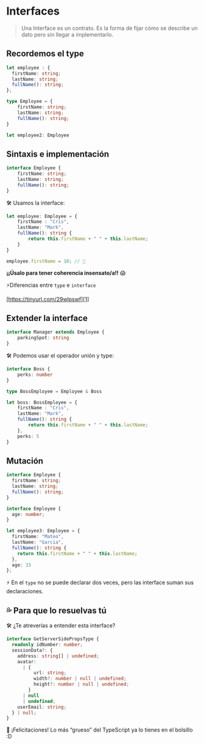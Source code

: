 
# Interfaces

> Una Interface es un contrato. Es la forma de fijar cómo se describe un dato pero sin llegar a implementarlo.

## Recordemos el type

```ts
let employee : {
  firstName: string;
  lastName: string;
  fullName(): string;
};
```

```ts
type Employee = {
    firstName: string;
    lastName: string;
    fullName(): string;
}

let employee2: Employee
```


## Sintaxis e implementación

```ts
interface Employee {
    firstName: string;
    lastName: string;
    fullName(): string;
}
```

🛠 Usamos la interface:

```ts
let employee: Employee = {
    firstName : "Cris",
    lastName: "Mark",
    fullName(): string {
        return this.firstName + " " + this.lastName;
    }
}

employee.firstName = 10; // 🚫
```

**¡¡Úsalo para tener coherencia insensato/a!!** 😱

⚡️Diferencias entre `type` e `interface`

[https://tinyurl.com/29wlpswf][1]

## Extender la interface

```ts
interface Manager extends Employee {
    parkingSpot: string
}
```

🛠 Podemos usar el operador unión y type:

```ts
interface Boss {
	perks: number
}

type BossEmployee = Employee & Boss

let boss: BossEmployee = {
    firstName : "Cris",
    lastName: "Mark",
    fullName(): string {
        return this.firstName + " " + this.lastName;
    },
    perks: 5
}
```

## Mutación 

```ts
interface Employee {
  firstName: string;
  lastName: string;
  fullName(): string;
}

interface Employee {
  age: number;
}

let employee3: Employee = {
  firstName: "Mateo",
  lastName: "Garcia",
  fullName(): string {
    return this.firstName + " " + this.lastName;
  },
  age: 33
};
```

⚡️ En el `type` no se puede declarar dos veces, pero las interface suman sus declaraciones.

## 💦 Para que lo resuelvas tú



🛠 ¿Te atreverías a entender esta interface?

```ts
interface GetServerSidePropsType {
  readonly idNumber: number;
  sessionData?: {
    address: string[] | undefined;
    avatar:
      | {
          url: string;
          width?: number | null | undefined;
          height?: number | null | undefined;
        }
      | null
      | undefined;
    userEmail: string;
  } | null;
}
```

🏁 ¡Felicitaciones! Lo más “grueso” del TypeScript ya lo tienes en el bolsillo :D

[1]:	https://tinyurl.com/29wlpswf
